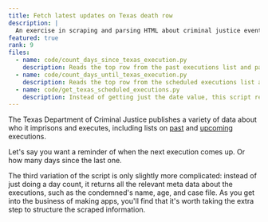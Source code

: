 ```yaml
---
title: Fetch latest updates on Texas death row
description: |
  An exercise in scraping and parsing HTML about criminal justice events.
featured: true
rank: 9
files:
  - name: code/count_days_since_texas_execution.py
    description: Reads the top row from the past executions list and parses the date value.
  - name: code/count_days_until_texas_execution.py
    description: Reads the top row from the scheduled executions list and parses the date value.
  - name: code/get_texas_scheduled_executions.py
    description: Instead of getting just the date value, this script returns JSON-formatted metadata about the most recent and next Texas execution.
---
```





The Texas Department of Criminal Justice publishes a variety of data about who it imprisons and executes, including lists on [past](https://www.tdcj.state.tx.us/death_row/dr_executed_offenders.html) and [upcoming]( http://www.tdcj.state.tx.us/death_row/dr_scheduled_executions.html) executions. 

Let's say you want a reminder of when the next execution comes up. Or how many days since the last one.

The third variation of the script is only slightly more complicated: instead of just doing a day count, it returns all the relevant meta data about the executions, such as the condemned's name, age, and case file. As you get into the business of making apps, you'll find that it's worth taking the extra step to structure the scraped information.




